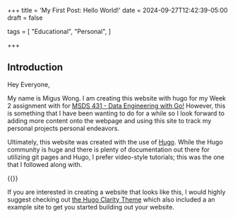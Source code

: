 +++
title = 'My First Post: Hello World!'
date = 2024-09-27T12:42:39-05:00
draft = false

tags = [
    "Educational",
    "Personal",
]

+++
## Introduction

Hey Everyone,

My name is Migus Wong. I am creating this website with hugo for my Week 2 assignment with for [MSDS 431 - Data Engineering with Go!](https://msdsgo.netlify.app/data-engineering-with-go/#:~:text=This%20comprehensive%20introduction%20to%20the%20Go%20programming%20language%20reviews%20data) However, this is something that I have been wanting to do for a while so I look forward to adding more content onto the webpage and using this site to track my personal projects personal endeavors.

Ultimately, this website was created with the use of [Hugo](https://gohugo.io/). While the Hugo community is huge and there is plenty of documentation out there for utilizing git pages and Hugo, I prefer video-style tutorials; this was the one that I followed along with.

{{<youtube hjD9jTi_DQ4>}}

If you are interested in creating a website that looks like this, I would highly suggest checking out [the Hugo Clarity Theme](https://github.com/chipzoller/hugo-clarity) which also included a an example site to get you started building out your website.